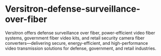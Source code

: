 # Versitron-defense-surveillance-over-fiber
Versitron offers defense surveillance over fiber, power-efficient video fiber systems, government fiber video kits, and retail security camera fiber converters—delivering secure, energy-efficient, and high-performance video transmission solutions for defense, government, and retail industries.
